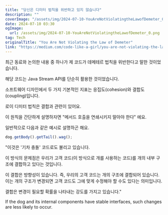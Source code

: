 ```yaml
---
title: "당신은 디미터 법칙을 위반하고 있지 않습니다"
description: ""
coverImage: "/assets/img/2024-07-10-YouAreNotViolatingtheLawofDemeter_0.png"
date: 2024-07-10 03:30
ogImage: 
  url: /assets/img/2024-07-10-YouAreNotViolatingtheLawofDemeter_0.png
tag: Tech
originalTitle: "You Are Not Violating the Law of Demeter"
link: "https://medium.com/code-like-a-girl/you-are-not-violating-the-law-of-demeter-cd48298aa02c"
---
```



최근 동료와 논의한 내용 중 하나가 제 코드가 데메테르 법칙을 위반한다고 말한 것이었습니다.

해당 코드는 Java Stream API를 단순히 활용한 것이었습니다.

소프트웨어 디자인에서 두 가지 기본적인 지표는 응집도(cohesion)와 결합도(coupling)입니다.

<div class="content-ad"></div>

로이 디미터 법칙은 결합과 관련이 있어요.

이 원칙을 간단하게 설명하자면 "메서드 호출을 연쇄시키지 말아야 한다" 에요.

일반적으로 다음과 같은 예시로 설명하곤 해요.

```js
dog.getBody().getTail().wag();
```

<div class="content-ad"></div>

"이것은 '기차 충돌' 코드로도 불리고 있습니다.

이 방식의 문제점은 우리가 고객 코드(이 방식으로 개를 사용하는 코드)를 개의 내부 구조에 결합하고 있다는 것입니다.

이 결합은 방향성이 있습니다. 즉, 우리의 고객 코드는 개의 구조에 결합되어 있습니다. 이는 개의 구조가 변경되면 고객 코드도 그에 맞게 수정해야 할 수도 있다는 의미입니다.

결합은 변경이 필요할 확률을 나타내는 강도를 가지고 있습니다."

<div class="content-ad"></div>

If the dog and its internal components have stable interfaces, such changes are less likely to occur.
